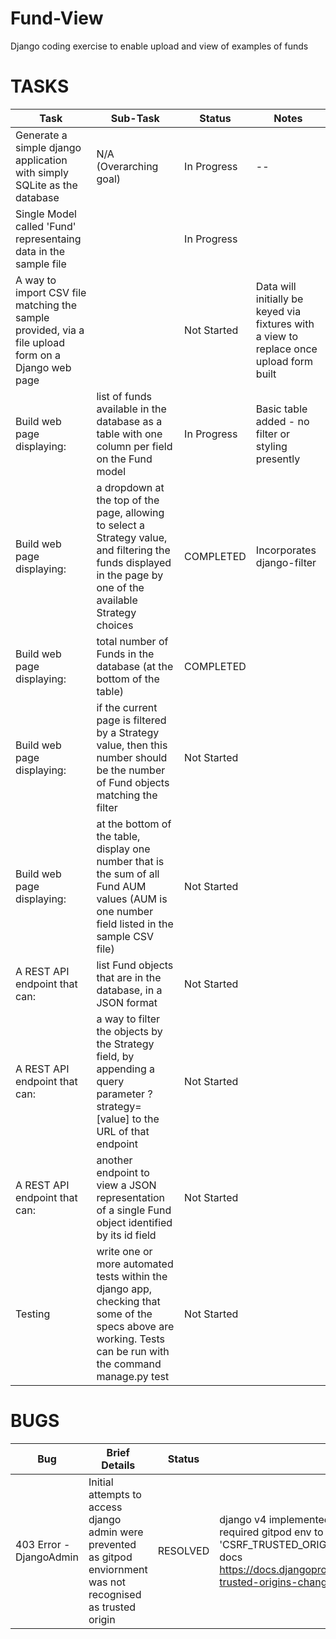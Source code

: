 # Fund-View
Django coding exercise to enable upload and view of examples of funds

# TASKS

| Task  | Sub-Task | Status | Notes |
|-------|----------|--------|-------|
| Generate a simple django application with simply SQLite as the database | N/A (Overarching goal) | In Progress | -- |
|Single Model called 'Fund' representaing data in the sample file | | In Progress ||
|A way to import CSV file matching the sample provided, via a file upload form on a Django web page | | Not Started | Data will initially be keyed via fixtures with a view to replace once upload form built |
|Build web page displaying:| list of funds available in the database as a table with one column per field on the Fund model| In Progress | Basic table added - no filter or styling presently|
|Build web page displaying:| a dropdown at the top of the page, allowing to select a Strategy value, and filtering the funds displayed in the page by one of the available Strategy choices| COMPLETED | Incorporates django-filter |
|Build web page displaying:| total number of Funds in the database (at the bottom of the table)| COMPLETED ||
|Build web page displaying:| if the current page is filtered by a Strategy value, then this number should be the number of Fund objects matching the filter| Not Started ||
|Build web page displaying:| at the bottom of the table, display one number that is the sum of all Fund AUM values (AUM is one number field listed in the sample CSV file)| Not Started ||
|A REST API endpoint that can:| list Fund objects that are in the database, in a JSON format| Not Started ||
|A REST API endpoint that can:| a way to filter the objects by the Strategy field, by appending a query parameter ?strategy=[value] to the URL of that endpoint| Not Started ||
|A REST API endpoint that can:| another endpoint to view a JSON representation of a single Fund object identified by its id field| Not Started ||
| Testing | write one or more automated tests within the django app, checking that some of the specs above are working. Tests can be run with the command manage.py test | Not Started | |


# BUGS

| Bug | Brief Details | Status | Notes |
|-----|---------------|--------|-------|
| 403 Error - DjangoAdmin | Initial attempts to access django admin were prevented as gitpod enviornment was not recognised as trusted origin | RESOLVED | django v4 implemented changes to trusted origins which required gitpod env to be added as 'CSRF_TRUSTED_ORIGINS' in settings.py - per django docs https://docs.djangoproject.com/en/4.0/releases/4.0/#csrf-trusted-origins-changes-4-0 |

